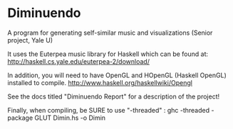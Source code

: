 Diminuendo
==========

A program for generating self-similar music and visualizations (Senior project, Yale U)

It uses the Euterpea music library for Haskell which can be found at:
http://haskell.cs.yale.edu/euterpea-2/download/

In addition, you will need to have OpenGL and HOpenGL (Haskell OpenGL) installed to compile. 
http://www.haskell.org/haskellwiki/Opengl

See the docs titled "Diminuendo Report" for a description of the project!

Finally, when compiling, be SURE to use "-threaded" :
ghc -threaded -package GLUT Dimin.hs -o Dimin
